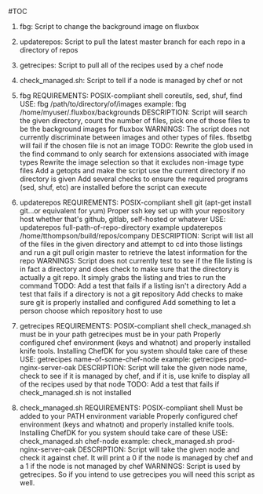 #TOC

1. fbg: Script to change the background image on fluxbox
2. updaterepos: Script to pull the latest master branch for each repo in a directory of repos
3. getrecipes: Script to pull all of the recipes used by a chef node
4. check_managed.sh: Script to tell if a node is managed by chef or not

1. fbg
 REQUIREMENTS:
  POSIX-compliant shell
  coreutils, sed, shuf, find
 USE:
  fbg /path/to/directory/of/images
  example: fbg /home/myuser/.fluxbox/backgrounds
 DESCRIPTION:
  Script will search the given directory, count the number of files, pick one of those files to be the background images for fluxbox
 WARNINGS:
  The script does not currently discriminate between images and other types of files. fbsetbg will fail if the chosen file is not an image
 TODO:
  Rewrite the glob used in the find command to only search for extensions associated with image types
  Rewrite the image selection so that it excludes non-image type files
  Add a getopts and make the script use the current directory if no directory is given
  Add several checks to ensure the required programs (sed, shuf, etc) are installed before the script can execute

2. updaterepos
    REQUIREMENTS:
        POSIX-compliant shell
        git (apt-get install git...or equivalent for yum)
        Proper ssh key set up with your repository host whether that's github, gitlab, self-hosted or whatever
    USE:
        updaterepos full-path-of-repo-directory
        example updaterepos /home/tthompson/build/repos/company
    DESCRIPTION:
        Script will list all of the files in the given directory and attempt to cd into those listings and run a git pull origin master to retrieve the latest information for the repo
    WARNINGS:
        Script does not currently test to see if the file listing is in fact a directory and does check to make sure that the directory is actually a git repo. It simply grabs the listing and tries to run the command
    TODO:
        Add a test that fails if a listing isn't a directory
        Add a test that fails if a directory is not a git repository
        Add checks to make sure git is properly installed and configured
        Add something to let a person choose which repository host to use

3. getrecipes
    REQUIREMENTS:
        POSIX-compliant shell
        check_managed.sh must be in your path
        getrecipes must be in your path
        Properly configured chef environment (keys and whatnot) and properly installed knife tools. Installing ChefDK for you system should take care of these
    USE:
        getrecipes name-of-some-chef-node
        example: getrecipes prod-nginx-server-oak
    DESCRIPTION:
        Script will take the given node name, check to see if it is managed by chef, and if it is, use knife to display all of the recipes used by that node
    TODO:
        Add a test that fails if check_managed.sh is not installed


4. check_managed.sh
    REQUIREMENTS:
        POSIX-compliant shell
        Must be added to your PATH environment variable
        Properly configured chef environment (keys and whatnot) and properly installed knife tools. Installing ChefDK for you system should take care of these
    USE:
        check_managed.sh chef-node
        example: check_managed.sh prod-nginx-server-oak
    DESCRIPTION:
        Script will take the given node and check it against chef. It will print a 0 if the node is managed by chef and a 1 if the node is not managed by chef
    WARNINGS:
        Script is used by getrecipes. So if you intend to use getrecipes you will need this script as well.
